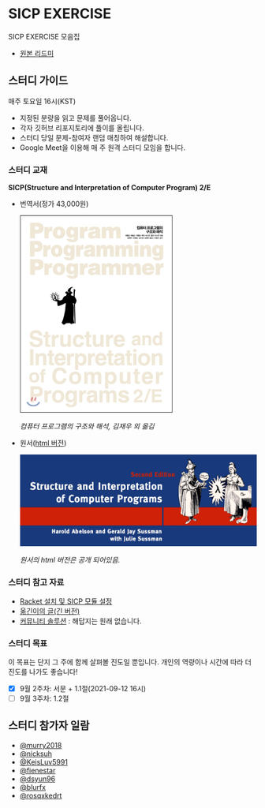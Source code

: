# SICP EXERCISE
SICP EXERCISE 모음집

- [원본 리드미](https://github.com/murry2018/wizardbook)

## 스터디 가이드
매주 토요일 16시(KST)

- 지정된 분량을 읽고 문제를 풀어옵니다.
- 각자 깃허브 리포지토리에 풀이를 올립니다.
- 스터디 당일 문제-참여자 랜덤 매칭하여 해설합니다.
- Google Meet을 이용해 매 주 원격 스터디 모임을 합니다.

### 스터디 교재
**SICP(Structure and Interpretation of Computer Program) 2/E**

- 번역서(정가 43,000원)

  ![SICP](https://github.com/murry2018/wizardbook/blob/master/sicp.jpg?raw=true)
  
  *컴퓨터 프로그램의 구조와 해석, 김재우 외 옮김*
- 원서([html 버전](https://mitpress.mit.edu/sites/default/files/sicp/index.html))

  ![SICP Banner](https://github.com/murry2018/wizardbook/blob/master/sicp-banner.gif?raw=true)
  
  *원서의 html 버전은 공개 되어있음.*

### 스터디 참고 자료
- [Racket 설치 및 SICP 모듈 설정](https://kkalkkalparrot.tistory.com/32)
- [옮긴이의 글(긴 버전)](http://pchero21.com/?p=361)
- [커뮤니티 솔루션](http://community.schemewiki.org/?SICP-Solutions) : 해답지는 원래 없습니다.

### 스터디 목표
이 목표는 단지 그 주에 함께  살펴볼 진도일 뿐입니다. 개인의 역량이나 시간에 따라 더 진도를 나가도 좋습니다!
- [x] 9월 2주차: 서문 + 1.1절(2021-09-12 16시)
- [ ] 9월 3주차: 1.2절

## 스터디 참가자 일람
- [@murry2018](https://github.com/murry2018/wizardbook)
- [@nicksuh](https://github.com/nicksuh/SICP_exercises/)
- [@KeisLuv5991](https://github.com/KeisLuv5991/SicpExercise)
- [@fienestar](https://github.com/fienestar/sicp)
- [@dsyun96](https://github.com/dsyun96/wizard-practice)
- [@blurfx](https://github.com/blurfx/sicp)
- [@rosqxkedrt](https://github.com/rosqxkedrt/sicp_study)
